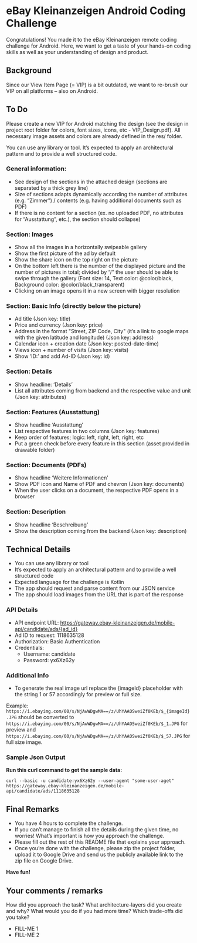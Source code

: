 # eBay Kleinanzeigen Android Coding Challenge

Congratulations! You made it to the eBay Kleinanzeigen remote coding challenge for Android. Here, we want to get a taste of your hands-on coding skills as well as your understanding of design and product.

## Background
Since our View Item Page (= VIP) is a bit outdated, we want to re-brush our VIP on all platforms – also on Android.


## To Do
Please create a new VIP for Android matching the design (see the design in project root folder for colors, font sizes, icons, 
etc - VIP_Design.pdf). All necessary image assets and colors are already defined in the res/ folder.

You can use any library or tool. It’s expected to apply an architectural pattern and to provide a well structured code.

### General information:
* See design of the sections in the attached design (sections are separated by a thick grey line)
* Size of sections adapts dynamically according the number of attributes (e.g. “Zimmer”) / contents (e.g. having additional documents such as PDF)
* If there is no content for a section (ex. no uploaded PDF, no attributes for “Ausstattung”, etc.), the section should collapse)

### Section: Images
* Show all the images in a horizontally swipeable gallery
* Show the first picture of the ad by default
* Show the share icon on the top right on the picture
* On the bottom left there is the number of the displayed picture and the number of pictures in total; divided by “/”
the user should be able to swipe through the gallery (Font size: 14, Text color: @color/black, Background color: @color/black_transparent)
* Clicking on an image opens it in a new screen with bigger resolution

### Section: Basic Info (directly below the picture) 
* Ad title (Json key: title)
* Price and currency (Json key: price)
* Address in the format "Street, ZIP Code, City" (it’s a link to google maps with the given latitude and longitude) (Json key: address)
* Calendar icon + creation date (Json key: posted-date-time)
* Views icon + number of visits (Json key: visits)
* Show ‘ID:’ and add Ad-ID (Json key: id)

### Section: Details
* Show headline: ‘Details’
* List all attributes coming from backend and the respective value and unit (Json key: attributes)

### Section: Features (Ausstattung) 
* Show headline ‘Ausstattung’
* List respective features in two columns (Json key: features)
* Keep order of features; logic: left, right, left, right, etc
* Put a green check before every feature in this section (asset provided in drawable folder)

### Section: Documents (PDFs)
* Show headline ‘Weitere Informationen’
* Show PDF icon and Name of PDF and chevron (Json key: documents)
* When the user clicks on a document, the respective PDF opens in a browser

### Section: Description
* Show headline ‘Beschreibung’
* Show the description coming from the backend (Json key: description)

## Technical Details
* You can use any library or tool
* It’s expected to apply an architectural pattern and to provide a well structured code
* Expected language for the challenge is Kotlin
* The app should request and parse content from our JSON service
* The app should load images from the URL that is part of the response

### API Details
* API endpoint URL: https://gateway.ebay-kleinanzeigen.de/mobile-api/candidate/ads/{ad_id}
* Ad ID to request: 1118635128
* Authorization: Basic Authentication
* Credentials:
  * Username: candidate
  * Password: yx6Xz62y

### Additional Info
* To generate the real image url replace the {imageId} placeholder with the string 1 or 57 accordingly for preview or full size.

Example:
`https://i.ebayimg.com/00/s/NjAwWDgwMA==/z/UhYAAOSweiZf0KEb/$_{imageId}.JPG`
should be converted to
`https://i.ebayimg.com/00/s/NjAwWDgwMA==/z/UhYAAOSweiZf0KEb/$_1.JPG` for preview
and
`https://i.ebayimg.com/00/s/NjAwWDgwMA==/z/UhYAAOSweiZf0KEb/$_57.JPG` for full size image.

### Sample Json Output

**Run this curl command to get the sample data:**

```
curl --basic -u candidate:yx6Xz62y --user-agent "some-user-aget" https://gateway.ebay-kleinanzeigen.de/mobile-api/candidate/ads/1118635128
```

## Final Remarks

* You have 4 hours to complete the challenge.
* If you can’t manage to finish all the details during the given time, no worries! What’s important is how you approach the challenge.
* Please fill out the rest of this README file that explains your approach.
* Once you’re done with the challenge, please zip the project folder, upload it to Google Drive and send us the publicly available link to the zip file on Google Drive.

**Have fun!**


## Your comments / remarks

How did you approach the task?
What architecture-layers did you create and why?
What would you do if you had more time?
Which trade-offs did you take?

* FILL-ME 1
* FILL-ME 2
